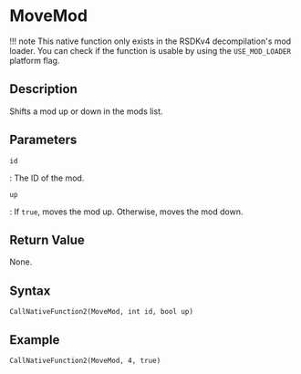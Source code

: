 # MoveMod

!!! note
    This native function only exists in the RSDKv4 decompilation's mod loader. You can check if the function is usable by using the `USE_MOD_LOADER` platform flag.

## Description
Shifts a mod up or down in the mods list.

## Parameters
`id`

:   The ID of the mod.

`up`

:   If `true`, moves the mod up. Otherwise, moves the mod down.

## Return Value
None.

## Syntax
```
CallNativeFunction2(MoveMod, int id, bool up)
```

## Example
```
CallNativeFunction2(MoveMod, 4, true)
```
